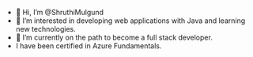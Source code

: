 - 👋 Hi, I’m @ShruthiMulgund
- 👀 I’m interested in developing web applications with Java and learning new technologies. 
- 🌱 I’m currently on the path to become a full stack developer. 
- I have been certified in Azure Fundamentals.

<!---
ShruthiMulgund/ShruthiMulgund is a ✨ special ✨ repository because its `README.md` (this file) appears on your GitHub profile.
You can click the Preview link to take a look at your changes.
--->

